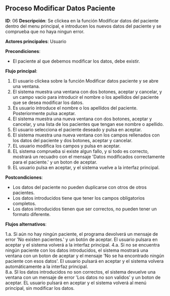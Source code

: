## Proceso Modificar Datos Paciente

**ID**: 06
**Descripción**: Se clickea en la función Modificar datos del paciente dentro del menu principal, e introducen los nuevos datos del paciente y se comprueba que no haya ningun error.

**Actores principales**: Usuario

**Precondiciones**:
* El paciente al que debemos modificar los datos, debe existir.

**Flujo principal**:
1. El usuario clickea sobre la función Modificar datos paciente y se abre una ventana.
1. El sistema muestra una ventana con dos botones, aceptar y cancelar, y un campo vacio para introducir el nombre o los apellidos del paciente que se desea modificar los datos.  
1. Es usuario introduce el nombre o los apellidos del paciente. Posteriormente pulsa aceptar.
1. El sistema muestra una nueva ventana con dos botones, aceptar y cancelar, y una lista de los pacientes que tengan ese nombre o apellido.
1. El usuario selecciona el paciente deseado y pulsa en aceptar.
1. El sistema muestra una nueva ventana con los campos rellenados con los datos del paciente y dos botones, aceptar y cancelar.
1. EL usuario modifica los campos y pulsa en aceptar.
1. EL sistema comprueba si existe algun fallo, y si todo es correcto, mostrará un recuadro con el mensaje 'Datos modificados correctamente para el paciente.' y un boton de aceptar.
1. EL usuario pulsa en aceptar, y el sistema vuelve a la interfaz principal.
 
**Postcondiciones**:

* Los datos del paciente no pueden duplicarse con otros de otros pacientes.
* Los datos introducidos tiene que tener los campos obligatorios completos.
* Los datos introducidos tienen que ser correctos, no pueden tener un formato diferente.

**Flujos alternativos**:

1.a. Si aún no hay ningún paciente, el programa devolverá un mensaje de error 'No existen pacientes.' y un botón de aceptar. El usuario pulsara en aceptar y el sistema volverá a la interfaz principal.
4.a. Si no se encuentra ningún paciente con los datos introducidos, el sistema mostrará una ventana con un boton de aceptar y el mensaje 'No se ha encontrado ningún paciente con esos datos'. El usuario pulsará en aceptar y el sistema volvera automáticamente a la interfaz principal.   
8.a. SI los datos introducidos no son correctos, el sistema devuelve una ventana con un mensaje de error 'Los datos no son validos' y un boton de aceptar. EL usuario pulsará en aceptar y el sistema volverá al menú principal, sin modificar los datos.   